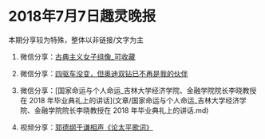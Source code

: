 # 2018年7月7日趣灵晚报

本期分享较为特殊，整体以非链接/文字为主

1. 微信分享：[古典主义女子组像_可收藏](文章/古典主义女子组像_可收藏.md)

2. 微信分享：[四驱车没变，但奥迪双钻已不再是我的伙伴](文章/四驱车没变，但奥迪双钻已不再是我的伙伴.md)

3. 微信分享：[国家命运与个人命运_吉林大学经济学院、金融学院院长李晓教授在 2018 年毕业典礼上的讲话](文章/国家命运与个人命运_吉林大学经济学院、金融学院院长李晓教授在 2018 年毕业典礼上的讲话.md)

4. 视频分享：[郭德纲于谦相声《论太平歌词》](https://www.bilibili.com/video/av11620981/?redirectFrom=h5)

